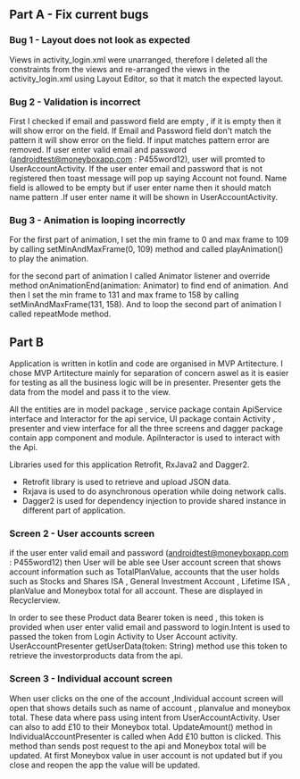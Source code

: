 


## Part A - Fix current bugs

### Bug 1 - Layout does not look as expected

Views in activity_login.xml were unarranged, therefore I deleted all the constraints from the views and re-arranged the views in the  activity_login.xml using Layout Editor, so that it match the expected layout. 

### Bug 2 - Validation is incorrect

First I checked if email and password field are empty , if it is empty then it will show error on the field.
If Email and Password field don't match the pattern it will show error on the field. If input matches pattern error are removed. If user enter valid email and password (androidtest@moneyboxapp.com : P455word12), user will promted to UserAccountActivity. If the user enter email and password that is not registered then toast message will pop up saying Account not found. Name field is allowed to be empty but if user enter name then it should match name pattern .If user enter name it  will be shown in UserAccountActivity. 

### Bug 3 - Animation is looping incorrectly

For the first part of animation, I set the min frame to 0 and max frame to 109 by calling setMinAndMaxFrame(0, 109) method and called playAnimation() to play the animation.

for the second part of animation I called Animator listener and override method onAnimationEnd(animation: Animator) to find end of animation. And then I set the min frame to 131 and max frame to 158 by calling setMinAndMaxFrame(131, 158). And to loop the second part of animation I called repeatMode method.

## Part B

Application is written in kotlin and code are organised in MVP Artitecture. I chose MVP Artitecture mainly for separation of concern aswel as it is easier for testing as all the business logic will be in presenter. Presenter gets the data from the model and pass it to the view.

All the entities are in model package , service package contain ApiService interface and Interactor for the api service, UI package contain Activity , presenter and view interface for all the three screens and dagger package contain app component and module. ApiInteractor is used to interact with the Api.

Libraries used for this application Retrofit, RxJava2 and Dagger2. 

- Retrofit library is used to retrieve and upload JSON data.
- Rxjava is used to do asynchronous operation while doing network calls.
- Dagger2 is used for dependency injection to provide shared instance in different part of application.

### Screen 2 - User accounts screen

if the user enter valid email and password (androidtest@moneyboxapp.com : P455word12) then User will be able see User account screen that shows account information such as TotalPlanValue, accounts that the user holds such as Stocks and Shares ISA , General Investment Account , Lifetime ISA , planValue and Moneybox total for all account. These are displayed in Recyclerview.

In order to see these Product data Bearer token is need , this token is provided when user enter valid email and password to login.Intent is used to passed the token from Login Activity to User Account activity. UserAccountPresenter getUserData(token: String) method use this token to retrieve the investorproducts data from the api.


### Screen 3 - Individual account screen

When user clicks on the one of the account ,Individual account screen will open that shows details such as name of account , planvalue and moneybox total. These data where pass using intent from UserAccountActivity. User can also to add £10 to their Moneybox total. UpdateAmount() method in IndividualAccountPresenter is called when Add £10 button is clicked. This method than sends post request to the api and Moneybox total will be updated. At first Moneybox value in user account is not updated but if you close and reopen the app the value will be updated.

